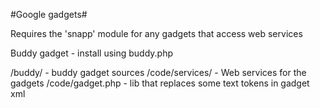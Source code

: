 #Google gadgets#

Requires the 'snapp' module for any gadgets that access web services

Buddy gadget - install using buddy.php

/buddy/ - buddy gadget sources
/code/services/ - Web services for the gadgets
/code/gadget.php - lib that replaces some text tokens in gadget xml